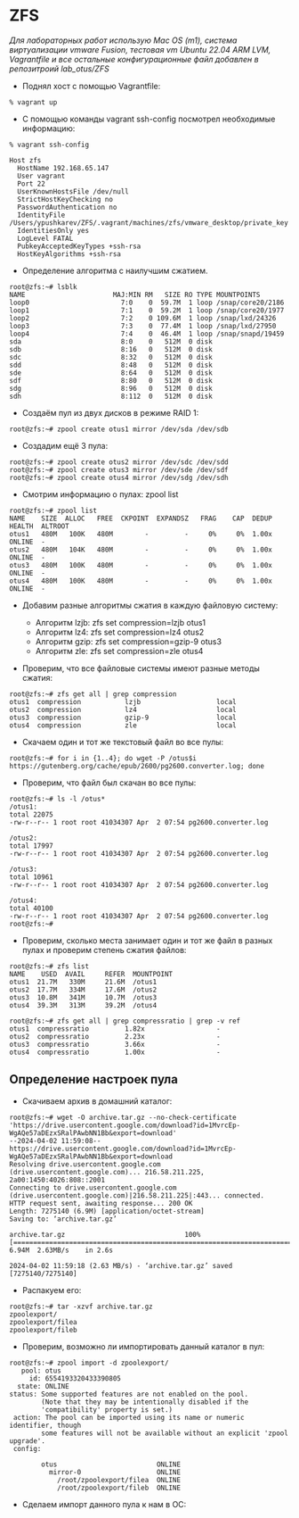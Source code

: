 # ZFS

*Для лабораторных работ использую Mac OS (m1), система виртуализации vmware Fusion, тестовая vm Ubuntu 22.04 ARM LVM, Vagrantfile и все остальные конфигурационные файл добавлен в репозитроий lab_otus/ZFS*

- Поднял хост с помощью Vagrantfile:

```
% vagrant up
```

- C помощью команды vagrant ssh-config посмотрел необходимые информацию:

```
% vagrant ssh-config
```
```
Host zfs
  HostName 192.168.65.147
  User vagrant
  Port 22
  UserKnownHostsFile /dev/null
  StrictHostKeyChecking no
  PasswordAuthentication no
  IdentityFile /Users/ypushkarev/ZFS/.vagrant/machines/zfs/vmware_desktop/private_key
  IdentitiesOnly yes
  LogLevel FATAL
  PubkeyAcceptedKeyTypes +ssh-rsa
  HostKeyAlgorithms +ssh-rsa
```

- Определение алгоритма с наилучшим сжатием.
```
root@zfs:~# lsblk 
NAME                      MAJ:MIN RM   SIZE RO TYPE MOUNTPOINTS
loop0                       7:0    0  59.7M  1 loop /snap/core20/2186
loop1                       7:1    0  59.2M  1 loop /snap/core20/1977
loop2                       7:2    0 109.6M  1 loop /snap/lxd/24326
loop3                       7:3    0  77.4M  1 loop /snap/lxd/27950
loop4                       7:4    0  46.4M  1 loop /snap/snapd/19459
sda                         8:0    0   512M  0 disk 
sdb                         8:16   0   512M  0 disk 
sdc                         8:32   0   512M  0 disk 
sdd                         8:48   0   512M  0 disk 
sde                         8:64   0   512M  0 disk 
sdf                         8:80   0   512M  0 disk 
sdg                         8:96   0   512M  0 disk 
sdh                         8:112  0   512M  0 disk
```

- Создаём пул из двух дисков в режиме RAID 1:
```
root@zfs:~# zpool create otus1 mirror /dev/sda /dev/sdb
```

- Создадим ещё 3 пула:
```
root@zfs:~# zpool create otus2 mirror /dev/sdc /dev/sdd
root@zfs:~# zpool create otus3 mirror /dev/sde /dev/sdf
root@zfs:~# zpool create otus4 mirror /dev/sdg /dev/sdh
```

- Смотрим информацию о пулах: zpool list
```
root@zfs:~# zpool list
NAME    SIZE  ALLOC   FREE  CKPOINT  EXPANDSZ   FRAG    CAP  DEDUP    HEALTH  ALTROOT
otus1   480M   100K   480M        -         -     0%     0%  1.00x    ONLINE  -
otus2   480M   104K   480M        -         -     0%     0%  1.00x    ONLINE  -
otus3   480M   100K   480M        -         -     0%     0%  1.00x    ONLINE  -
otus4   480M   100K   480M        -         -     0%     0%  1.00x    ONLINE  -
```

- Добавим разные алгоритмы сжатия в каждую файловую систему:
  - Алгоритм lzjb: zfs set compression=lzjb otus1
  - Алгоритм lz4:  zfs set compression=lz4 otus2
  -  Алгоритм gzip: zfs set compression=gzip-9 otus3
  -  Алгоритм zle:  zfs set compression=zle otus4
 
- Проверим, что все файловые системы имеют разные методы сжатия:
```
root@zfs:~# zfs get all | grep compression
otus1  compression           lzjb                   local
otus2  compression           lz4                    local
otus3  compression           gzip-9                 local
otus4  compression           zle                    local
```

- Скачаем один и тот же текстовый файл во все пулы:
```
root@zfs:~# for i in {1..4}; do wget -P /otus$i https://gutenberg.org/cache/epub/2600/pg2600.converter.log; done
```

- Проверим, что файл был скачан во все пулы:
```
root@zfs:~# ls -l /otus*
/otus1:
total 22075
-rw-r--r-- 1 root root 41034307 Apr  2 07:54 pg2600.converter.log

/otus2:
total 17997
-rw-r--r-- 1 root root 41034307 Apr  2 07:54 pg2600.converter.log

/otus3:
total 10961
-rw-r--r-- 1 root root 41034307 Apr  2 07:54 pg2600.converter.log

/otus4:
total 40100
-rw-r--r-- 1 root root 41034307 Apr  2 07:54 pg2600.converter.log
root@zfs:~# 
```

- Проверим, сколько места занимает один и тот же файл в разных пулах и проверим степень сжатия файлов:
```
root@zfs:~# zfs list
NAME    USED  AVAIL     REFER  MOUNTPOINT
otus1  21.7M   330M     21.6M  /otus1
otus2  17.7M   334M     17.6M  /otus2
otus3  10.8M   341M     10.7M  /otus3
otus4  39.3M   313M     39.2M  /otus4

root@zfs:~# zfs get all | grep compressratio | grep -v ref
otus1  compressratio         1.82x                  -
otus2  compressratio         2.23x                  -
otus3  compressratio         3.66x                  -
otus4  compressratio         1.00x                  -
```

## Определение настроек пула

- Скачиваем архив в домашний каталог:
```
root@zfs:~# wget -O archive.tar.gz --no-check-certificate 'https://drive.usercontent.google.com/download?id=1MvrcEp-WgAQe57aDEzxSRalPAwbNN1Bb&export=download'
--2024-04-02 11:59:08--  https://drive.usercontent.google.com/download?id=1MvrcEp-WgAQe57aDEzxSRalPAwbNN1Bb&export=download
Resolving drive.usercontent.google.com (drive.usercontent.google.com)... 216.58.211.225, 2a00:1450:4026:808::2001
Connecting to drive.usercontent.google.com (drive.usercontent.google.com)|216.58.211.225|:443... connected.
HTTP request sent, awaiting response... 200 OK
Length: 7275140 (6.9M) [application/octet-stream]
Saving to: ‘archive.tar.gz’

archive.tar.gz                              100%[===========================================================================================>]   6.94M  2.63MB/s    in 2.6s    

2024-04-02 11:59:18 (2.63 MB/s) - ‘archive.tar.gz’ saved [7275140/7275140]
```

- Распакуем его:
```
root@zfs:~# tar -xzvf archive.tar.gz
zpoolexport/
zpoolexport/filea
zpoolexport/fileb
```

- Проверим, возможно ли импортировать данный каталог в пул:
```
root@zfs:~# zpool import -d zpoolexport/
   pool: otus
     id: 6554193320433390805
  state: ONLINE
status: Some supported features are not enabled on the pool.
        (Note that they may be intentionally disabled if the
        'compatibility' property is set.)
 action: The pool can be imported using its name or numeric identifier, though
        some features will not be available without an explicit 'zpool upgrade'.
 config:

        otus                         ONLINE
          mirror-0                   ONLINE
            /root/zpoolexport/filea  ONLINE
            /root/zpoolexport/fileb  ONLINE
```

- Сделаем импорт данного пула к нам в ОС:
```

```
